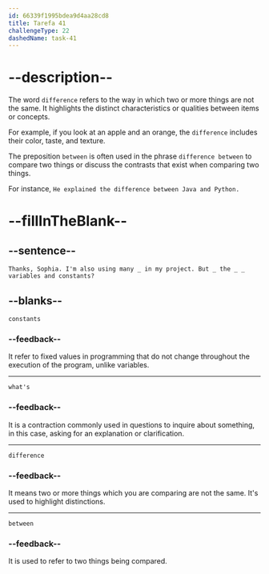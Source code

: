 ```yaml
---
id: 66339f1995bdea9d4aa28cd8
title: Tarefa 41
challengeType: 22
dashedName: task-41
---
```


<!--
AUDIO REFERENCE:
Tom: Thanks, Sophia. I'm also using many constants in my project. But what's the difference between variables and constants?
-->

# --description--

The word `difference` refers to the way in which two or more things are not the same. It highlights the distinct characteristics or qualities between items or concepts.

For example, if you look at an apple and an orange, the `difference` includes their color, taste, and texture.

The preposition `between` is often used in the phrase `difference between` to compare two things or discuss the contrasts that exist when comparing two things.

For instance, `He explained the difference between Java and Python.`

# --fillInTheBlank--

## --sentence--

`Thanks, Sophia. I'm also using many _ in my project. But _ the _ _ variables and constants?`

## --blanks--

`constants`

### --feedback--

It refer to fixed values in programming that do not change throughout the execution of the program, unlike variables.

---

`what's`

### --feedback--

It is a contraction commonly used in questions to inquire about something, in this case, asking for an explanation or clarification.

---

`difference`

### --feedback--

It means two or more things which you are comparing are not the same. It's used to highlight distinctions.

---

`between`

### --feedback--

It is used to refer to two things being compared.
